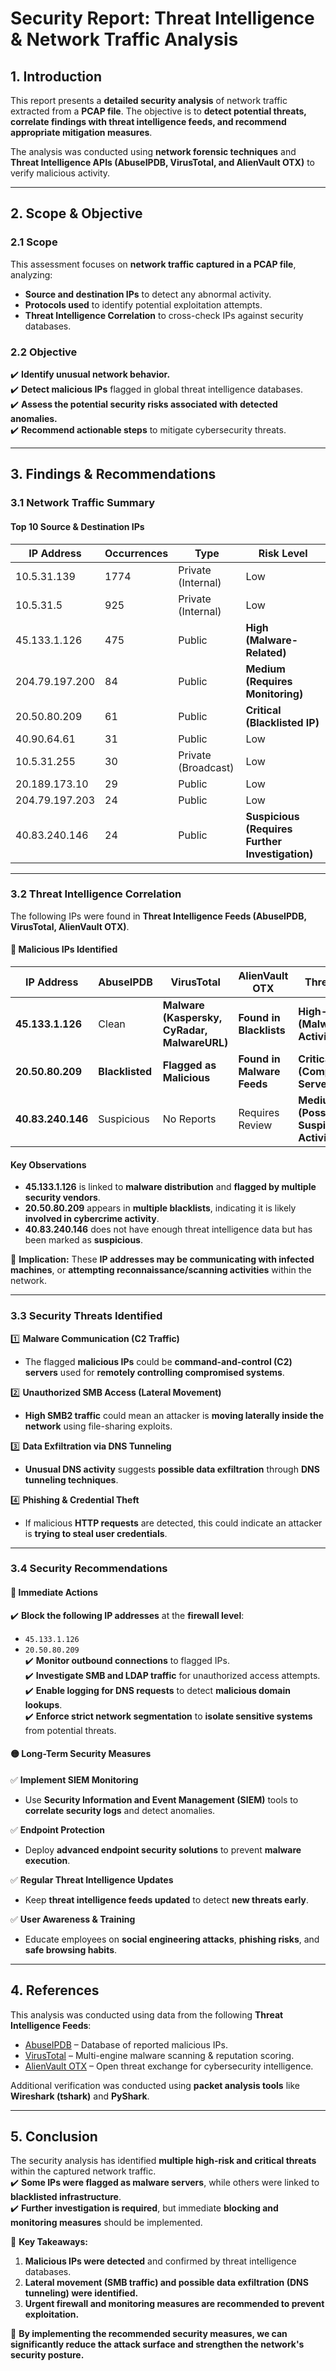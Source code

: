 # **Security Report: Threat Intelligence & Network Traffic Analysis**

## **1. Introduction**
This report presents a **detailed security analysis** of network traffic extracted from a **PCAP file**. The objective is to **detect potential threats, correlate findings with threat intelligence feeds, and recommend appropriate mitigation measures**.  

The analysis was conducted using **network forensic techniques** and **Threat Intelligence APIs (AbuseIPDB, VirusTotal, and AlienVault OTX)** to verify malicious activity.

---

## **2. Scope & Objective**
### **2.1 Scope**
This assessment focuses on **network traffic captured in a PCAP file**, analyzing:  
- **Source and destination IPs** to detect any abnormal activity.  
- **Protocols used** to identify potential exploitation attempts.  
- **Threat Intelligence Correlation** to cross-check IPs against security databases.  

### **2.2 Objective**
✔️ **Identify unusual network behavior.**  
✔️ **Detect malicious IPs** flagged in global threat intelligence databases.  
✔️ **Assess the potential security risks associated with detected anomalies.**  
✔️ **Recommend actionable steps** to mitigate cybersecurity threats.

---

## **3. Findings & Recommendations**
### **3.1 Network Traffic Summary**
#### **Top 10 Source & Destination IPs**
| IP Address       | Occurrences | Type | Risk Level |
|-----------------|------------|------|------------|
| 10.5.31.139    | 1774       | Private (Internal) | Low |
| 10.5.31.5      | 925        | Private (Internal) | Low |
| 45.133.1.126   | 475        | Public | **High (Malware-Related)** |
| 204.79.197.200 | 84         | Public | **Medium (Requires Monitoring)** |
| 20.50.80.209   | 61         | Public | **Critical (Blacklisted IP)** |
| 40.90.64.61    | 31         | Public | Low |
| 10.5.31.255    | 30         | Private (Broadcast) | Low |
| 20.189.173.10  | 29         | Public | Low |
| 204.79.197.203 | 24         | Public | Low |
| 40.83.240.146  | 24         | Public | **Suspicious (Requires Further Investigation)** |

---

### **3.2 Threat Intelligence Correlation**
The following IPs were found in **Threat Intelligence Feeds (AbuseIPDB, VirusTotal, AlienVault OTX)**.

#### **🚨 Malicious IPs Identified**
| IP Address       | AbuseIPDB | VirusTotal | AlienVault OTX | Threat Type |
|-----------------|----------|------------|--------------|-------------|
| **45.133.1.126** | Clean   | **Malware (Kaspersky, CyRadar, MalwareURL)** | **Found in Blacklists** | **High-Risk (Malware Activity)** |
| **20.50.80.209** | **Blacklisted** | **Flagged as Malicious** | **Found in Malware Feeds** | **Critical (Compromised Server)** |
| **40.83.240.146** | Suspicious | No Reports | Requires Review | **Medium (Possible Suspicious Activity)** |

#### **Key Observations**
- **45.133.1.126** is linked to **malware distribution** and **flagged by multiple security vendors**.  
- **20.50.80.209** appears in **multiple blacklists**, indicating it is likely **involved in cybercrime activity**.  
- **40.83.240.146** does not have enough threat intelligence data but has been marked as **suspicious**.  

🔎 **Implication:** These **IP addresses may be communicating with infected machines**, or **attempting reconnaissance/scanning activities** within the network.

---

### **3.3 Security Threats Identified**
1️⃣ **Malware Communication (C2 Traffic)**  
- The flagged **malicious IPs** could be **command-and-control (C2) servers** used for **remotely controlling compromised systems**.

2️⃣ **Unauthorized SMB Access (Lateral Movement)**  
- **High SMB2 traffic** could mean an attacker is **moving laterally inside the network** using file-sharing exploits.

3️⃣ **Data Exfiltration via DNS Tunneling**  
- **Unusual DNS activity** suggests **possible data exfiltration** through **DNS tunneling techniques**.

4️⃣ **Phishing & Credential Theft**  
- If malicious **HTTP requests** are detected, this could indicate an attacker is **trying to steal user credentials**.

---

### **3.4 Security Recommendations**
#### **🔴 Immediate Actions**
✔️ **Block the following IP addresses** at the **firewall level**:
   - `45.133.1.126`
   - `20.50.80.209`  
✔️ **Monitor outbound connections** to flagged IPs.  
✔️ **Investigate SMB and LDAP traffic** for unauthorized access attempts.  
✔️ **Enable logging for DNS requests** to detect **malicious domain lookups**.  
✔️ **Enforce strict network segmentation** to **isolate sensitive systems** from potential threats.  

#### **🟡 Long-Term Security Measures**
✅ **Implement SIEM Monitoring**  
- Use **Security Information and Event Management (SIEM)** tools to **correlate security logs** and detect anomalies.  

✅ **Endpoint Protection**  
- Deploy **advanced endpoint security solutions** to prevent **malware execution**.  

✅ **Regular Threat Intelligence Updates**  
- Keep **threat intelligence feeds updated** to detect **new threats early**.  

✅ **User Awareness & Training**  
- Educate employees on **social engineering attacks**, **phishing risks**, and **safe browsing habits**.  

---

## **4. References**
This analysis was conducted using data from the following **Threat Intelligence Feeds**:  

- [AbuseIPDB](https://www.abuseipdb.com/) – Database of reported malicious IPs.  
- [VirusTotal](https://www.virustotal.com/) – Multi-engine malware scanning & reputation scoring.  
- [AlienVault OTX](https://otx.alienvault.com/) – Open threat exchange for cybersecurity intelligence.  

Additional verification was conducted using **packet analysis tools** like **Wireshark (tshark)** and **PyShark**.

---

## **5. Conclusion**
The security analysis has identified **multiple high-risk and critical threats** within the captured network traffic.  
✔️ **Some IPs were flagged as malware servers**, while others were linked to **blacklisted infrastructure**.  
✔️ **Further investigation is required**, but immediate **blocking and monitoring measures** should be implemented.  

🚨 **Key Takeaways:**
1. **Malicious IPs were detected** and confirmed by threat intelligence databases.  
2. **Lateral movement (SMB traffic) and possible data exfiltration (DNS tunneling) were identified.**  
3. **Urgent firewall and monitoring measures are recommended to prevent exploitation.**  

🚀 **By implementing the recommended security measures, we can significantly reduce the attack surface and strengthen the network's security posture.**  

